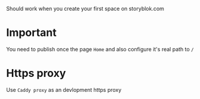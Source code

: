 Should work when you create your first space on storyblok.com

# Important

You need to publish once the page `Home` and also configure it's real path to `/`

# Https proxy

Use `Caddy proxy` as an devlopment https proxy

